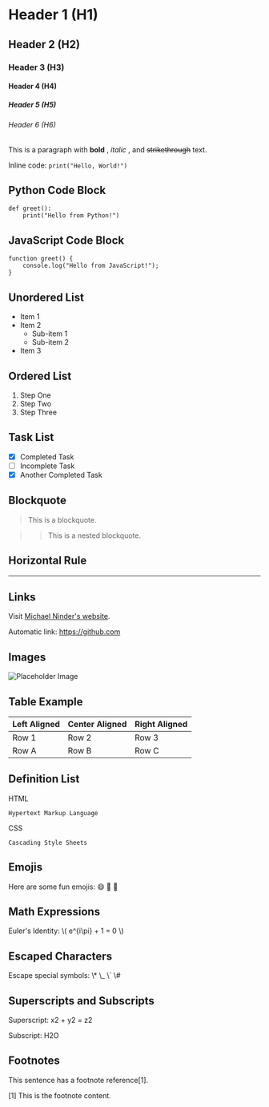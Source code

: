 # Header 1 (H1)

## Header 2 (H2)

### Header 3 (H3)

#### Header 4 (H4)

##### Header 5 (H5)

###### Header 6 (H6)

This is a paragraph with **bold** , _italic_ , and ~~strikethrough~~ text.

Inline code: `print("Hello, World!")`

## Python Code Block

    
    
    def greet():
        print("Hello from Python!")
        

## JavaScript Code Block

    
    
    function greet() {
        console.log("Hello from JavaScript!");
    }
        

## Unordered List

  * Item 1
  * Item 2 
    * Sub-item 1
    * Sub-item 2
  * Item 3

## Ordered List

  1. Step One
  2. Step Two
  3. Step Three

## Task List

  * [x] Completed Task
  * [ ] Incomplete Task
  * [x] Another Completed Task

## Blockquote

> This is a blockquote.
>

>> This is a nested blockquote.

## Horizontal Rule

* * *

## Links

Visit [Michael Ninder's website](https://michaelninder.de).

Automatic link: <https://github.com>

## Images

![Placeholder Image](https://via.placeholder.com/300)

## Table Example

Left Aligned | Center Aligned | Right Aligned  
---|---|---  
Row 1 | Row 2 | Row 3  
Row A | Row B | Row C  
  
## Definition List

HTML

    Hypertext Markup Language
CSS

    Cascading Style Sheets

## Emojis

Here are some fun emojis: 😄 🚀 🎉

## Math Expressions

Euler's Identity: \\( e^{i\pi} + 1 = 0 \\)

## Escaped Characters

Escape special symbols: \\* \\_ \\` \\#

## Superscripts and Subscripts

Superscript: x2 \+ y2 = z2

Subscript: H2O

## Footnotes

This sentence has a footnote reference[1].

[1] This is the footnote content.

